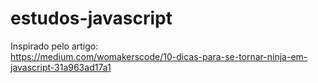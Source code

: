 # estudos-javascript
Inspirado pelo artigo:
<br>
https://medium.com/womakerscode/10-dicas-para-se-tornar-ninja-em-javascript-31a963ad17a1
